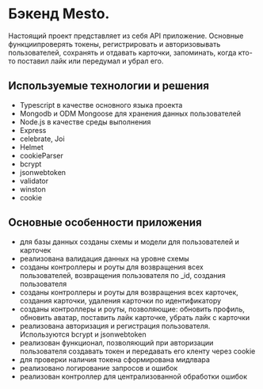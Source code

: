 # Бэкенд Mesto.
Настоящий проект представляет из себя API приложение.
Основные функциипроверять токены, регистрировать и авторизовывать пользователей, сохранять и отдавать карточки, запоминать, когда кто-то поставил лайк или передумал и убрал его.

## Используемые технологии и решения
- Typescript в качестве основного языка проекта
- Mongodb и ODM Mongoose для хранения данных пользователей
- Node.js в качестве среды выполнения
- Express
- celebrate, Joi
- Helmet
- cookieParser
- bcrypt
- jsonwebtoken
- validator
- winston
- cookie

## Основные особенности приложения
- для базы данных созданы схемы и модели для пользователей и карточек
- реализована валидация данных на уровне схемы
- созданы контроллеры и роуты для возвращения всех пользователей, возвращения пользователя по _id, создания пользователя
- созданы контроллеры и роуты для возвращения всех карточек, создания карточки, удаления карточки по идентификатору 
- созданы контроллеры и роуты, позволяющие: обновить профиль, обновить аватар, поставить лайк карточке, убрать лайк с карточки
- реализована авторизация и регистрация пользователя. Используются bcrypt и jsonwebtoken
- реализован функционал, позволяющий при авторизации пользователя создавать токен и передавать его кленту через cookie
- для проверки наличия токена сформирована мидлвара
- реализовано логирование запросов и ошибок
- реализован контроллер для централизованной обработки ошибок
